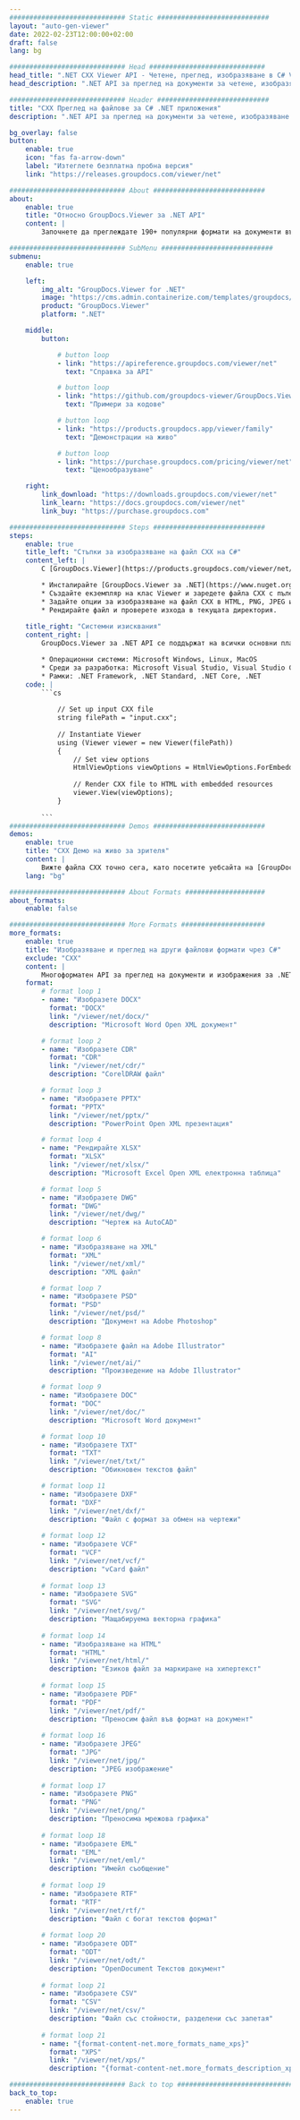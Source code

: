```yaml
---
############################# Static ############################
layout: "auto-gen-viewer"
date: 2022-02-23T12:00:00+02:00
draft: false
lang: bg

############################# Head #############################
head_title: ".NET CXX Viewer API - Четене, преглед, изобразяване в C# VB.NET"
head_description: ".NET API за преглед на документи за четене, изобразяване и показване на CXX във всеки тип C#, ASP.NET, VB.NET и .NET Core приложения."

############################# Header ############################
title: "CXX Преглед на файлове за C# .NET приложения" 
description: ".NET API за преглед на документи за четене, изобразяване и показване на CXX файл във всеки тип C#, ASP.NET, VB.NET и .NET Core приложения. Вижте изобразените файлове с истинско форматиране и оформление в HTML5, PDF или като изображение, като използвате няколко реда от кода." 

bg_overlay: false
button:
    enable: true
    icon: "fas fa-arrow-down"
    label: "Изтеглете безплатна пробна версия"
    link: "https://releases.groupdocs.com/viewer/net"

############################# About ############################
about:
    enable: true
    title: "Относно GroupDocs.Viewer за .NET API" 
    content: |
        Започнете да преглеждате 190+ популярни формати на документи във вашите .NET приложения с помощта на GroupDocs.Viewer за .NET API, като добавите няколко реда код. Разработчиците могат лесно да показват PDF, Word Processing, Excel Spreadsheet, Presentation, Visio, Project, Outlook и много други популярни формати на документи в режими HTML5, изображения или PDF. Изобразяването на документа е бързо, идентично с оригиналния изходен файл и не изисква инсталиране на допълнителен софтуер или други външни библиотеки.

############################# SubMenu ############################
submenu:
    enable: true

    left:
        img_alt: "GroupDocs.Viewer for .NET"
        image: "https://cms.admin.containerize.com/templates/groupdocs/images/product-logos/90x90-noborder/groupdocs-viewer-net.png"
        product: "GroupDocs.Viewer"
        platform: ".NET"

    middle:
        button:

            # button loop
            - link: "https://apireference.groupdocs.com/viewer/net"
              text: "Справка за API"

            # button loop
            - link: "https://github.com/groupdocs-viewer/GroupDocs.Viewer-for-.NET"
              text: "Примери за кодове"

            # button loop
            - link: "https://products.groupdocs.app/viewer/family"
              text: "Демонстрации на живо"

            # button loop
            - link: "https://purchase.groupdocs.com/pricing/viewer/net"
              text: "Ценообразуване"

    right:
        link_download: "https://downloads.groupdocs.com/viewer/net"
        link_learn: "https://docs.groupdocs.com/viewer/net"
        link_buy: "https://purchase.groupdocs.com"

############################# Steps ############################
steps:
    enable: true
    title_left: "Стъпки за изобразяване на файл CXX на C#" 
    content_left: |
        С [GroupDocs.Viewer](https://products.groupdocs.com/viewer/net/) можете да изобразите CXX в HTML, JPEG, PNG или PDF в няколко стъпки.

        * Инсталирайте [GroupDocs.Viewer за .NET](https://www.nuget.org/packages/groupdocs.viewer), като използвате любимия си мениджър на пакети. 
        * Създайте екземпляр на клас Viewer и заредете файла CXX с пълен път. 
        * Задайте опции за изобразяване на файл CXX в HTML, PNG, JPEG или PDF формат. 
        * Рендирайте файл и проверете изхода в текущата директория. 
        
    title_right: "Системни изисквания" 
    content_right: |
        GroupDocs.Viewer за .NET API се поддържат на всички основни платформи и операционни системи. Преди да изпълните кода по-долу, моля, уверете се, че имате следните предпоставки, инсталирани на вашата система.

        * Операционни системи: Microsoft Windows, Linux, MacOS 
        * Среди за разработка: Microsoft Visual Studio, Visual Studio Code, .NET CLI 
        * Рамки: .NET Framework, .NET Standard, .NET Core, .NET 
    code: |
        ```cs
                        
            // Set up input CXX file
            string filePath = "input.cxx";
        
            // Instantiate Viewer
            using (Viewer viewer = new Viewer(filePath))
            {
            	// Set view options 
            	HtmlViewOptions viewOptions = HtmlViewOptions.ForEmbeddedResources();
                    
            	// Render CXX file to HTML with embedded resources
            	viewer.View(viewOptions);
            }
             
        ```
############################# Demos ############################
demos:
    enable: true
    title: "CXX Демо на живо за зрителя"
    content: |
        Вижте файла CXX точно сега, като посетите уебсайта на [GroupDocs.Viewer Online Apps](https://products.groupdocs.app/viewer/cxx).
    lang: "bg"

############################# About Formats ####################
about_formats:
    enable: false

############################# More Formats #####################
more_formats:
    enable: true
    title: "Изобразяване и преглед на други файлови формати чрез C#"
    exclude: "CXX"
    content: |
        Многоформатен API за преглед на документи и изображения за .NET. Вижте някои от популярните файлови формати по-долу без външни програми за преглед.
    format: 
        # format loop 1
        - name: "Изобразете DOCX"
          format: "DOCX"
          link: "/viewer/net/docx/"
          description: "Microsoft Word Open XML документ" 

        # format loop 2
        - name: "Изобразете CDR" 
          format: "CDR"
          link: "/viewer/net/cdr/"
          description: "CorelDRAW файл" 

        # format loop 3
        - name: "Изобразете PPTX"
          format: "PPTX"
          link: "/viewer/net/pptx/"
          description: "PowerPoint Open XML презентация" 

        # format loop 4
        - name: "Рендирайте XLSX"
          format: "XLSX"
          link: "/viewer/net/xlsx/"
          description: "Microsoft Excel Open XML електронна таблица" 

        # format loop 5
        - name: "Изобразете DWG"
          format: "DWG"
          link: "/viewer/net/dwg/"
          description: "Чертеж на AutoCAD"

        # format loop 6
        - name: "Изобразяване на XML"
          format: "XML"
          link: "/viewer/net/xml/"
          description: "XML файл"

        # format loop 7
        - name: "Изобразете PSD"
          format: "PSD"
          link: "/viewer/net/psd/"
          description: "Документ на Adobe Photoshop"

        # format loop 8
        - name: "Изобразете файл на Adobe Illustrator"
          format: "AI"
          link: "/viewer/net/ai/"
          description: "Произведение на Adobe Illustrator"

        # format loop 9
        - name: "Изобразете DOC"
          format: "DOC"
          link: "/viewer/net/doc/"
          description: "Microsoft Word документ" 

        # format loop 10
        - name: "Изобразете TXT" 
          format: "TXT"
          link: "/viewer/net/txt/"
          description: "Обикновен текстов файл" 

        # format loop 11
        - name: "Изобразете DXF" 
          format: "DXF"
          link: "/viewer/net/dxf/"
          description: "Файл с формат за обмен на чертежи"  
          
        # format loop 12
        - name: "Изобразете VCF"
          format: "VCF"
          link: "/viewer/net/vcf/"
          description: "vCard файл"  
              
        # format loop 13
        - name: "Изобразете SVG"
          format: "SVG"
          link: "/viewer/net/svg/"
          description: "Мащабируема векторна графика" 
          
        # format loop 14
        - name: "Изобразяване на HTML"
          format: "HTML"
          link: "/viewer/net/html/"
          description: "Езиков файл за маркиране на хипертекст" 
          
        # format loop 15
        - name: "Изобразете PDF"
          format: "PDF"
          link: "/viewer/net/pdf/"
          description: "Преносим файл във формат на документ"
          
        # format loop 16
        - name: "Изобразете JPEG"
          format: "JPG"
          link: "/viewer/net/jpg/"
          description: "JPEG изображение"
          
        # format loop 17
        - name: "Изобразете PNG"
          format: "PNG"
          link: "/viewer/net/png/"
          description: "Преносима мрежова графика" 
          
        # format loop 18
        - name: "Изобразете EML"
          format: "EML"
          link: "/viewer/net/eml/"
          description: "Имейл съобщение" 
          
        # format loop 19
        - name: "Изобразете RTF"
          format: "RTF"
          link: "/viewer/net/rtf/"
          description: "Файл с богат текстов формат" 
          
        # format loop 20
        - name: "Изобразете ODT"
          format: "ODT"
          link: "/viewer/net/odt/"
          description: "OpenDocument Текстов документ" 
          
        # format loop 21
        - name: "Изобразете CSV"
          format: "CSV"
          link: "/viewer/net/csv/"
          description: "Файл със стойности, разделени със запетая" 
          
        # format loop 21
        - name: "{format-content-net.more_formats_name_xps}"
          format: "XPS"
          link: "/viewer/net/xps/"
          description: "{format-content-net.more_formats_description_xps}" 

############################# Back to top ###############################
back_to_top:
    enable: true
---
```


